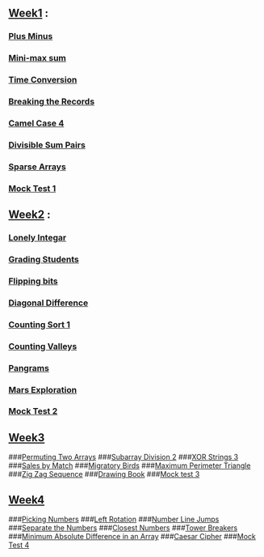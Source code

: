 ## [Week1](https://github.com/rawanmohameedd/HackerRank-3-Months-Preparation-Kit-solutions/tree/main/Week1) :
 ### [Plus Minus](https://github.com/rawanmohameedd/HackerRank-3-Months-Preparation-Kit-solutions/blob/main/Week1/PlusMinus.cpp)
 ### [Mini-max sum](https://github.com/rawanmohameedd/HackerRank-3-Months-Preparation-Kit-solutions/blob/main/Week1/Mini%20Max%20Sum.cpp)
 ### [Time Conversion](https://github.com/rawanmohameedd/HackerRank-3-Months-Preparation-Kit-solutions/blob/main/Week1/Time%20Conversion.cpp)
 ### [Breaking the Records](https://github.com/rawanmohameedd/HackerRank-3-Months-Preparation-Kit-solutions/blob/main/Week1/Breaking%20the%20records.cpp)
 ### [Camel Case 4](https://github.com/rawanmohameedd/HackerRank-3-Months-Preparation-Kit-solutions/blob/main/Week1/Camel%20Case%204.cpp)
 ### [Divisible Sum Pairs](https://github.com/rawanmohameedd/HackerRank-3-Months-Preparation-Kit-solutions/blob/main/Week1/Divisible%20Sum%20Pairs.cpp)
###  [Sparse Arrays](https://github.com/rawanmohameedd/HackerRank-3-Months-Preparation-Kit-solutions/blob/main/Week1/Sparse%20Arrays.cpp)
 ### [Mock Test 1](https://github.com/rawanmohameedd/HackerRank-3-Months-Preparation-Kit-solutions/blob/main/Mock%20Tests/Mock%20Test%201.cpp)

## [Week2](https://github.com/rawanmohameedd/HackerRank-3-Months-Preparation-Kit-solutions/tree/main/Week2) :
 ###   [Lonely Integar](https://github.com/rawanmohameedd/HackerRank-3-Months-Preparation-Kit-solutions/blob/main/Week2/Lonely%20Integer.cpp)
 ###   [Grading Students](https://github.com/rawanmohameedd/HackerRank-3-Months-Preparation-Kit-solutions/blob/main/Week2/Grading%20Students.cpp)
 ### [Flipping bits](https://github.com/rawanmohameedd/HackerRank-3-Months-Preparation-Kit-solutions/blob/main/Week2/Flipping%20bits.cpp)
  ###  [Diagonal Difference](https://github.com/rawanmohameedd/HackerRank-3-Months-Preparation-Kit-solutions/blob/main/Week2/Diagonal%20Difference.cpp)
  ### [Counting Sort 1](https://github.com/rawanmohameedd/HackerRank-3-Months-Preparation-Kit-solutions/blob/main/Week2/Counting%20Sort%201.cpp)
  ### [Counting Valleys](https://github.com/rawanmohameedd/HackerRank-3-Months-Preparation-Kit-solutions/blob/main/Week2/Counting%20Valleys.cpp)
   ### [Pangrams](https://github.com/rawanmohameedd/HackerRank-3-Months-Preparation-Kit-solutions/blob/main/Week2/Pangrams.cpp)
   ### [Mars Exploration](https://github.com/rawanmohameedd/HackerRank-3-Months-Preparation-Kit-solutions/blob/main/Week2/Mars%20Exploration.cpp)
   ### [Mock Test 2](https://github.com/rawanmohameedd/HackerRank-3-Months-Preparation-Kit-solutions/blob/main/Mock%20Tests/Mock%20Test%202.cpp)

## [Week3]()
  ###[Permuting Two Arrays]()
  ###[Subarray Division 2]()
  ###[XOR Strings 3]()
  ###[Sales by Match]()
  ###[Migratory Birds]()
  ###[Maximum Perimeter Triangle]()
  ###[Zig Zag Sequence]()
  ###[Drawing Book]()
  ###[Mock test 3]()

## [Week4]()
  ###[Picking Numbers]()
  ###[Left Rotation]()
  ###[Number Line Jumps]()
  ###[Separate the Numbers]()
  ###[Closest Numbers]()
  ###[Tower Breakers]()
  ###[Minimum Absolute Difference in an Array]()
  ###[Caesar Cipher]()
  ###[Mock Test 4]()
